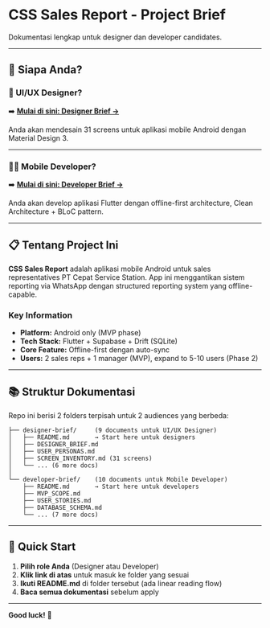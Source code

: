 # CSS Sales Report - Project Brief

Dokumentasi lengkap untuk designer dan developer candidates.

---

## 👥 Siapa Anda?

### 🎨 UI/UX Designer?
➡️ **[Mulai di sini: Designer Brief →](./designer-brief/README.md)**

Anda akan mendesain 31 screens untuk aplikasi mobile Android dengan Material Design 3.

---

### 👨‍💻 Mobile Developer?
➡️ **[Mulai di sini: Developer Brief →](./developer-brief/README.md)**

Anda akan develop aplikasi Flutter dengan offline-first architecture, Clean Architecture + BLoC pattern.

---

## 📋 Tentang Project Ini

**CSS Sales Report** adalah aplikasi mobile Android untuk sales representatives PT Cepat Service Station. App ini menggantikan sistem reporting via WhatsApp dengan structured reporting system yang offline-capable.

### Key Information
- **Platform:** Android only (MVP phase)
- **Tech Stack:** Flutter + Supabase + Drift (SQLite)
- **Core Feature:** Offline-first dengan auto-sync
- **Users:** 2 sales reps + 1 manager (MVP), expand to 5-10 users (Phase 2)

---

## 📚 Struktur Dokumentasi

Repo ini berisi 2 folders terpisah untuk 2 audiences yang berbeda:

```
├── designer-brief/     (9 documents untuk UI/UX Designer)
│   ├── README.md       → Start here untuk designers
│   ├── DESIGNER_BRIEF.md
│   ├── USER_PERSONAS.md
│   ├── SCREEN_INVENTORY.md (31 screens)
│   └── ... (6 more docs)
│
└── developer-brief/    (10 documents untuk Mobile Developer)
    ├── README.md       → Start here untuk developers
    ├── MVP_SCOPE.md
    ├── USER_STORIES.md
    ├── DATABASE_SCHEMA.md
    └── ... (7 more docs)
```

---

## 🚀 Quick Start

1. **Pilih role Anda** (Designer atau Developer)
2. **Klik link di atas** untuk masuk ke folder yang sesuai
3. **Ikuti README.md** di folder tersebut (ada linear reading flow)
4. **Baca semua dokumentasi** sebelum apply

---

**Good luck!** 🎯
